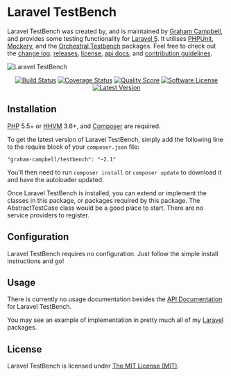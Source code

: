Laravel TestBench
=================

Laravel TestBench was created by, and is maintained by [Graham Campbell](https://github.com/GrahamCampbell), and provides some testing functionality for [Laravel 5](http://laravel.com). It utilises [PHPUnit](https://github.com/sebastianbergmann/phpunit), [Mockery](https://github.com/padraic/mockery), and the [Orchestral Testbench](https://github.com/orchestral/testbench) packages. Feel free to check out the [change log](CHANGELOG.md), [releases](https://github.com/GrahamCampbell/Laravel-TestBench/releases), [license](LICENSE), [api docs](http://docs.gjcampbell.co.uk), and [contribution guidelines](CONTRIBUTING.md).

![Laravel TestBench](https://cloud.githubusercontent.com/assets/2829600/4432286/a990a15c-468c-11e4-8bbe-abcb168cdc3f.PNG)

<p align="center">
<a href="https://travis-ci.org/GrahamCampbell/Laravel-TestBench"><img src="https://img.shields.io/travis/GrahamCampbell/Laravel-TestBench/master.svg?style=flat-square" alt="Build Status"></img></a>
<a href="https://scrutinizer-ci.com/g/GrahamCampbell/Laravel-TestBench/code-structure"><img src="https://img.shields.io/scrutinizer/coverage/g/GrahamCampbell/Laravel-TestBench.svg?style=flat-square" alt="Coverage Status"></img></a>
<a href="https://scrutinizer-ci.com/g/GrahamCampbell/Laravel-TestBench"><img src="https://img.shields.io/scrutinizer/g/GrahamCampbell/Laravel-TestBench.svg?style=flat-square" alt="Quality Score"></img></a>
<a href="LICENSE"><img src="https://img.shields.io/badge/license-MIT-brightgreen.svg?style=flat-square" alt="Software License"></img></a>
<a href="https://github.com/GrahamCampbell/Laravel-TestBench/releases"><img src="https://img.shields.io/github/release/GrahamCampbell/Laravel-TestBench.svg?style=flat-square" alt="Latest Version"></img></a>
</p>


## Installation

[PHP](https://php.net) 5.5+ or [HHVM](http://hhvm.com) 3.6+, and [Composer](https://getcomposer.org) are required.

To get the latest version of Laravel TestBench, simply add the following line to the require block of your `composer.json` file:

```
"graham-campbell/testbench": "~2.1"
```

You'll then need to run `composer install` or `composer update` to download it and have the autoloader updated.

Once Laravel TestBench is installed, you can extend or implement the classes in this package, or packages required by this package. The AbstractTestCase class would be a good place to start. There are no service providers to register.


## Configuration

Laravel TestBench requires no configuration. Just follow the simple install instructions and go!


## Usage

There is currently no usage documentation besides the [API Documentation](http://docs.gjcampbell.co.uk) for Laravel TestBench.

You may see an example of implementation in pretty much all of my [Laravel](http://laravel.com) packages.


## License

Laravel TestBench is licensed under [The MIT License (MIT)](LICENSE).
